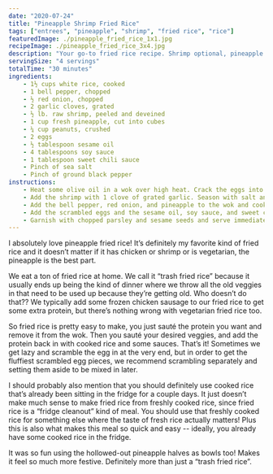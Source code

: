 ```yaml
---
date: "2020-07-24"
title: "Pineapple Shrimp Fried Rice"
tags: ["entrees", "pineapple", "shrimp", "fried rice", "rice"]
featuredImage: ./pineapple_fried_rice_1x1.jpg
recipeImage: ./pineapple_fried_rice_3x4.jpg
description: "Your go-to fried rice recipe. Shrimp optional, pineapple mandatory."
servingSize: "4 servings"
totalTime: "30 minutes"
ingredients:
    - 1½ cups white rice, cooked
    - 1 bell pepper, chopped
    - ½ red onion, chopped
    - 2 garlic cloves, grated
    - ½ lb. raw shrimp, peeled and deveined
    - 1 cup fresh pineapple, cut into cubes
    - ¼ cup peanuts, crushed
    - 2 eggs
    - ½ tablespoon sesame oil
    - 4 tablespoons soy sauce
    - 1 tablespoon sweet chili sauce
    - Pinch of sea salt
    - Pinch of ground black pepper
instructions:
    - Heat some olive oil in a wok over high heat. Crack the eggs into a bowl and beat them together. Add them to the wok and scramble them with some sea salt until they’re light and fluffy. Set them aside.
    - Add the shrimp with 1 clove of grated garlic. Season with salt and pepper and cook for about 3 minutes until the shrimp is pink and no longer translucent. Remove them from the wok also and set aside.
    - Add the bell pepper, red onion, and pineapple to the wok and cook for about 5-10 until slightly caramelized. Then add the remaining clove of grated garlic, cooked rice, and crushed peanuts and mix together.
    - Add the scrambled eggs and the sesame oil, soy sauce, and sweet chili sauce. Stir everything together until the fried rice is coated. Adjust the seasoning as you see fit.
    - Garnish with chopped parsley and sesame seeds and serve immediately in a hollowed-out pineapple half if you wish.
---
```

I absolutely love pineapple fried rice! It’s definitely my favorite kind of fried rice and it doesn’t matter if it has chicken or shrimp or is vegetarian, the pineapple is the best part.

We eat a ton of fried rice at home. We call it “trash fried rice” because it usually ends up being the kind of dinner where we throw all the old veggies in that need to be used up because they’re getting old. Who doesn’t do that?? We typically add some frozen chicken sausage to our fried rice to get some extra protein, but there’s nothing wrong with vegetarian fried rice too.

So fried rice is pretty easy to make, you just sauté the protein you want and remove it from the wok. Then you sauté your desired veggies, and add the protein back in with cooked rice and some sauces. That’s it! Sometimes we get lazy and scramble the egg in at the very end, but in order to get the fluffiest scrambled egg pieces, we recommend scrambling separately and setting them aside to be mixed in later.

I should probably also mention that you should definitely use cooked rice that’s already been sitting in the fridge for a couple days. It just doesn’t make much sense to make fried rice from freshly cooked rice, since fried rice is a “fridge cleanout” kind of meal. You should use that freshly cooked rice for something else where the taste of fresh rice actually matters! Plus this is also what makes this meal so quick and easy -- ideally, you already have some cooked rice in the fridge.

It was so fun using the hollowed-out pineapple halves as bowls too! Makes it feel so much more festive. Definitely more than just a “trash fried rice”.
